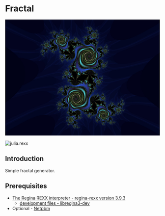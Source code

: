 # Fractal

![intro](julia.jpg)

![julia.rexx](julia.rexx)

## Introduction

Simple fractal generator.

## Prerequisites

* [The Regina REXX interpreter - regina-rexx version 3.9.3](https://sourceforge.net/projects/regina-rexx/files/regina-rexx/3.9.3/)
  * [development files - libregina3-dev](https://sourceforge.net/projects/regina-rexx/files/regina-rexx/3.9.3/)
* Optional - [Netpbm](http://netpbm.sourceforge.net/)
